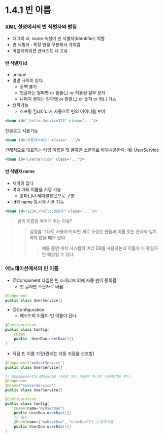 # 1.4.1 빈 이름

### XML 설정에서의 빈 식별자와 별칭
 - <bean> 태그의 id, name 속성이 빈 식별자(Identifier) 역할
 - 빈 식별자 : 특정 빈을 구분해서 가리킴
 - 어플리케이션 컨텍스트 내 고유
 
#### 빈 식별자 id
- unique
- 명명 규칙이 있다.
    + 공백 불가
    + 첫글자는 알파벳 or 밑줄(_) or 허용된 일부 문자
    + 나머지 글자는 알파벳 or 밑줄(_) or 숫자 or 점(.) 가능
- 생략가능
    + 스프링 컨테이너가 자동으로 빈의 아이디를 부여
    
~~~xml
<bean id="_hello.Service123" class="..."/>
~~~

한글로도 사용가능
~~~xml
<bean id="사용자서비스" class="..."/>
~~~

관례적으로 대표하는 타입 이름을 첫 글자만 소문자로 바꿔사용한다.
예) UserService
~~~xml
<bean id="userService" class="..."/>
~~~

#### 빈 식별자 name
- 제약이 없다
- 여러 개의 이름을 지정 가능
    + 콤마(,)나 세미콜론(;)으로 구분
- id와 name 동시에 사용 가능

~~~xml
<bean id="1234,/hello;헬로우" class="..."/>
~~~

> 빈의 이름을 여러개 주는 이유?
>> 설정을 그대로 사용하게 되면 새로 구성한 빈들과 이름 짓는 관례까 일치하지 않을 때가 있다.
>>> 예를 들면 배치 시스템이 여러 DB를 사용하는데 이름이 다 동일하면 헤깔릴 수 있다.

### 애노테이션에서의 빈 이름

- @Component 타입은 빈 스캐너에 의해 자동 빈이 등록됨.
    + 첫 글자만 소문자로 바뀜
~~~java
@Component
public class UserService{}
~~~

- @Configuration
    + 메소드의 이름이 빈 이름이 된다.
~~~java
@Configuration
public class Config{
    @Bean
    public  UserDao userDao(){}
}
~~~

- 직접 빈 이름 지정(관례는 자동 지정을 선호함)

~~~java
@Component("myUserService")
public class UserService{}
~~~

~~~java
// @Component와 @Named를 사용할 때는 이름은 하나만 사용해야만 한다.
@Component
@Named("myUserService")
public class UserService{}
~~~

~~~java
@Configuration
public class Config{
    @Bean(name="myUserDao")
    public UserDao userDao(){}
    // 또는
    @Bean(name={"myUserDao", "userDao"}) //중복사용
    public UserDao userDao(){}
}
~~~

